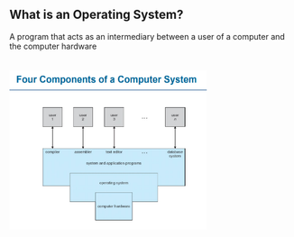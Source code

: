 ## What is an Operating System? <br>
A program that acts as an intermediary between a user of a computer and the computer hardware <br><br><br>
<img src="chapters/pics/four_components_os.png" alt="Four Components of OS" width="350">

